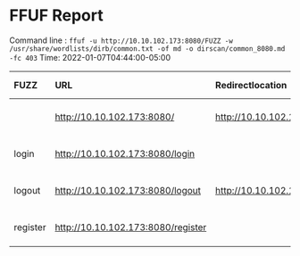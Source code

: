 # FFUF Report

  Command line : `ffuf -u http://10.10.102.173:8080/FUZZ -w /usr/share/wordlists/dirb/common.txt -of md -o dirscan/common_8080.md -fc 403`
  Time: 2022-01-07T04:44:00-05:00

  | FUZZ | URL | Redirectlocation | Position | Status Code | Content Length | Content Words | Content Lines | Content Type | ResultFile |
  | :- | :-- | :--------------- | :---- | :------- | :---------- | :------------- | :------------ | :--------- | :----------- |
  |  | http://10.10.102.173:8080/ | http://10.10.102.173:8080/login | 1 | 302 | 219 | 22 | 4 | text/html; charset=utf-8 |  |
  | login | http://10.10.102.173:8080/login |  | 2347 | 200 | 5589 | 1617 | 140 | text/html; charset=utf-8 |  |
  | logout | http://10.10.102.173:8080/logout | http://10.10.102.173:8080/login | 2362 | 302 | 219 | 22 | 4 | text/html; charset=utf-8 |  |
  | register | http://10.10.102.173:8080/register |  | 3341 | 200 | 5021 | 1678 | 129 | text/html; charset=utf-8 |  |
  
